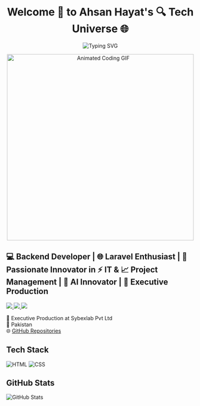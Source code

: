 <div style="text-align: center;">
  <!-- Animated banner -->
  <h1>Welcome 🤖 to Ahsan Hayat's 🔍 Tech Universe 🌐</h1>
</div>

<p style="text-align: center;">
  <img src="https://readme-typing-svg.herokuapp.com?font=Space+Mono&size=28&duration=4000&pause=1000&color=00FF00&center=true&vCenter=true&width=600&lines=%F0%9F%94%AE+Executive+Production+at+SybexLab;🌐+Laravel+Enthusiast;🐍+Python+Developer;🤖+AI+Innovator;+🌟+Passionate+Innovator+in+⚡+IT+%26+📈+Project+Management;Full+Stack+Development;+💻+Backend+Developer" 
  alt="Typing SVG" />
</p>

<div style="text-align: center;">
  <img src="https://qph.fs.quoracdn.net/main-qimg-ea32077eff40123f1659f8dc332d586b" alt="Animated Coding GIF" width="500px" />
</div>

<h2>💻 Backend Developer | 🌐 Laravel Enthusiast | 🌟 Passionate Innovator in ⚡ IT & 📈 Project Management | 🤖 AI Innovator | 🔮 Executive Production</h2>

<p style="text-align: left;">
  <a href="https://www.linkedin.com/in/ahsan-hayat-/">
    <img src="https://img.shields.io/badge/-LinkedIn-0077B5?style=for-the-badge&logo=Linkedin&logoColor=white" />
  </a>
  <a href="mailto:ahsanhayat9071@gmail.com">
    <img src="https://img.shields.io/badge/-Email-D14836?style=for-the-badge&logo=Gmail&logoColor=white" />
  </a>
  <a href="https://github.com/AhsanHayat7">
    <img src="https://img.shields.io/badge/-GitHub-181717?style=for-the-badge&logo=GitHub&logoColor=white" />
  </a>
</p>

<p>🏢 Executive Production at Sybexlab Pvt Ltd<br>
📍 Pakistan<br>
🌐 <a href="https://github.com/AhsanHayat7?tab=repositories">GitHub Repositories</a></p>

<h2>Tech Stack</h2>
<p>
  <img src="https://img.shields.io/badge/HTML-1572B6?style=flat&logo=html5&logoColor=white" alt="HTML" />
  <img src="https://img.shields.io/badge/CSS-1572B6?style=flat&logo=css3&logoColor=white" alt="CSS" />
  <!-- Add more badges as needed -->
</p>

<h2>GitHub Stats</h2>
<p>
  <img align="left" src="https://github-readme-stats.vercel.app/api?username=AhsanHayat7&show_icons=true&theme=radical" alt="GitHub Stats" />
  <img align="center" src
